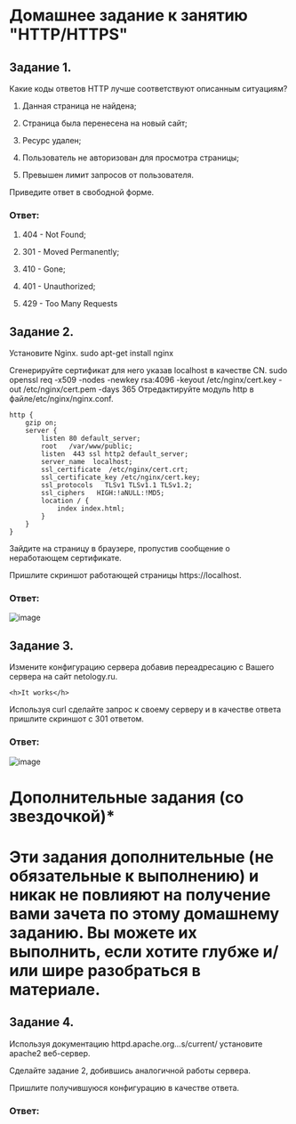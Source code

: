 # Домашнее задание к занятию "HTTP/HTTPS"

## Задание 1.

Какие коды ответов HTTP лучше соответствуют описанным ситуациям?

1) Данная страница не найдена;

2) Страница была перенесена на новый сайт;

3) Ресурс удален;

4) Пользователь не авторизован для просмотра страницы;

5) Превышен лимит запросов от пользователя.

Приведите ответ в свободной форме.


### Ответ: 

1) 404 - Not Found;

2) 301 - Moved Permanently;
3) 410 - Gone;

4) 401 - Unauthorized;

5) 429 - Too Many Requests



## Задание 2.

Установите Nginx.
sudo apt-get install nginx

Сгенерируйте сертификат для него указав localhost в качестве CN.
sudo openssl req -x509 -nodes -newkey rsa:4096 -keyout /etc/nginx/cert.key -out /etc/nginx/cert.pem -days 365
Отредактируйте модуль http в файле/etc/nginx/nginx.conf.

```
http {
    gzip on;
    server {
        listen 80 default_server;
        root   /var/www/public;
        listen  443 ssl http2 default_server;
        server_name  localhost;
        ssl_certificate  /etc/nginx/cert.crt;
        ssl_certificate_key /etc/nginx/cert.key;
        ssl_protocols   TLSv1 TLSv1.1 TLSv1.2;
        ssl_ciphers   HIGH:!aNULL:!MD5;
        location / {
            index index.html;
        }
    }
}
```

Зайдите на страницу в браузере, пропустив сообщение о неработающем сертификате.

Пришлите скриншот работающей страницы https://localhost.

### Ответ: 

![image](https://user-images.githubusercontent.com/121933872/224019430-0d7f897c-186b-4796-bf5c-e19386ae3082.png)



## Задание 3.

Измените конфигурацию сервера добавив переадресацию c Вашего сервера на сайт netology.ru.

```
<h>It works</h>
```

Используя curl сделайте запрос к своему серверу и в качестве ответа пришлите скриншот с 301 ответом.

### Ответ: 

![image](https://user-images.githubusercontent.com/121933872/224021024-9c137274-43af-4843-9e0f-52b03de58db0.png)



# Дополнительные задания (со звездочкой)*

# Эти задания дополнительные (не обязательные к выполнению) и никак не повлияют на получение вами зачета по этому домашнему заданию. Вы можете их выполнить, если хотите глубже и/или шире разобраться в материале.

## Задание 4.

Используя документацию httpd.apache.org...s/current/ установите apache2 веб-сервер.

Сделайте задание 2, добившись аналогичной работы сервера.

Пришлите получившуюся конфигурацию в качестве ответа.


### Ответ: 



